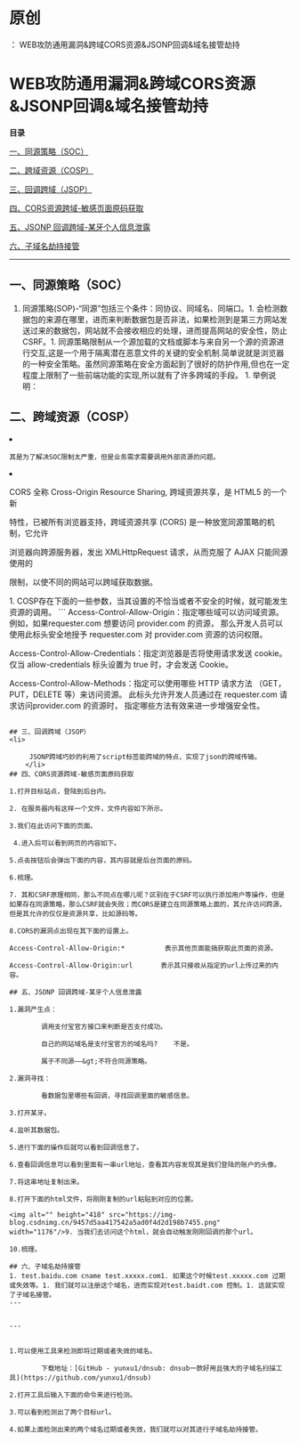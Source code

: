 # 原创
：  WEB攻防通用漏洞&跨域CORS资源&JSONP回调&域名接管劫持

# WEB攻防通用漏洞&amp;跨域CORS资源&amp;JSONP回调&amp;域名接管劫持

**目录**

[一、同源策略（SOC）](#%E4%B8%80%E3%80%81%E5%90%8C%E6%BA%90%E7%AD%96%E7%95%A5%EF%BC%88SOC%EF%BC%89)

[二、跨域资源（COSP）](#%E4%BA%8C%E3%80%81%E8%B7%A8%E5%9F%9F%E8%B5%84%E6%BA%90%EF%BC%88COSP%EF%BC%89)

[三、回调跨域（JSOP）](#%E4%B8%89%E3%80%81%E5%9B%9E%E8%B0%83%E8%B7%A8%E5%9F%9F%EF%BC%88JSOP%EF%BC%89)

[四、CORS资源跨域-敏感页面原码获取](#%E5%9B%9B%E3%80%81CORS%E8%B5%84%E6%BA%90%E8%B7%A8%E5%9F%9F-%E6%95%8F%E6%84%9F%E9%A1%B5%E9%9D%A2%E5%8E%9F%E7%A0%81%E8%8E%B7%E5%8F%96)

[五、JSONP 回调跨域-某牙个人信息泄露](#%E5%9B%9B%E3%80%81JSONP%20%E5%9B%9E%E8%B0%83%E8%B7%A8%E5%9F%9F-%E6%9F%90%E7%89%99%E4%B8%AA%E4%BA%BA%E4%BF%A1%E6%81%AF%E6%B3%84%E9%9C%B2)

[六、子域名劫持接管](#%E4%BA%94%E3%80%81%E5%AD%90%E5%9F%9F%E5%90%8D%E5%8A%AB%E6%8C%81%E6%8E%A5%E7%AE%A1)

---


## 一、同源策略（SOC）
1. 同源策略(SOP)-“同源”包括三个条件：同协议、同域名、同端口。1. 会检测数据包的来源在哪里，进而来判断数据包是否非法，如果检测到是第三方网站发送过来的数据包，网站就不会接收相应的处理，进而提高网站的安全性，防止CSRF。1. 同源策略限制从一个源加载的文档或脚本与来自另一个源的资源进行交互,这是一个用于隔离潜在恶意文件的关键的安全机制.简单说就是浏览器的一种安全策略。虽然同源策略在安全方面起到了很好的防护作用,但也在一定程度上限制了一些前端功能的实现,所以就有了许多跨域的手段。 1. 举例说明：
## 二、跨域资源（COSP）
<li>

    其是为了解决SOC限制太严重，但是业务需求需要调用外部资源的问题。 
   </li><li>

CORS 
全称 
Cross-Origin Resource Sharing, 
跨域资源共享，是 
HTML5 
的一个新 


特性，已被所有浏览器支持，跨域资源共享
(CORS)
是一种放宽同源策略的机制，它允许 


浏览器向跨源服务器，发出 
XMLHttpRequest 
请求，从而克服了 
AJAX 
只能同源使用的 


限制，以使不同的网站可以跨域获取数据。
 </li>1. COSP存在下面的一些参数，当其设置的不恰当或者不安全的时候，就可能发生资源的调用。
```
Access-Control-Allow-Origin：指定哪些域可以访问域资源。
例如，如果requester.com 想要访问 provider.com 的资源，
那么开发人员可以使用此标头安全地授予 requester.com 对 provider.com 资源的访问权限。


Access-Control-Allow-Credentials：指定浏览器是否将使用请求发送 cookie。
仅当 allow-credentials 标头设置为 true 时，才会发送 Cookie。


Access-Control-Allow-Methods：指定可以使用哪些 HTTP 请求方法
（GET，PUT，DELETE 等）来访问资源。
此标头允许开发人员通过在 requester.com 请求访问provider.com 的资源时，
指定哪些方法有效来进一步增强安全性。
```

## 三、回调跨域（JSOP）
<li>

     JSONP跨域巧妙的利用了script标签能跨域的特点，实现了json的跨域传输。 
    </li>
## 四、CORS资源跨域-敏感页面原码获取

1.打开目标站点，登陆到后台内。

2. 在服务器内有这样一个文件，文件内容如下所示。

3.我们在此访问下面的页面。

 4.进入后可以看到网页的内容如下。

5.点击按钮后会弹出下面的内容，其内容就是后台页面的原码。 

6.梳理。

7. 其和CSRF原理相同，那么不同点在哪儿呢？区别在于CSRF可以执行添加用户等操作，但是如果存在同源策略，那么CSRF就会失败；而CORS是建立在同源策略上面的，其允许访问跨源，但是其允许的仅仅是资源共享，比如源码等。

8.CORS的漏洞点出现在其下面的设置上。

Access-Control-Allow-Origin:*          表示其他页面能搞获取此页面的资源。

Access-Control-Allow-Origin:url       表示其只接收从指定的url上传过来的内容。

## 五、JSONP 回调跨域-某牙个人信息泄露

1.漏洞产生点：

        调用支付宝官方接口来判断是否支付成功。

        自己的网站域名是支付宝官方的域名吗?    不是。

        属于不同源——&gt;不符合同源策略。

2.漏洞寻找：

        看数据包里哪些有回调，寻找回调里面的敏感信息。

3.打开某牙。

4.监听其数据包。

5.进行下面的操作后就可以看到回调信息了。

6.查看回调信息可以看到里面有一串url地址，查看其内容发现其是我们登陆的账户的头像。

7.将这串地址复制出来。

8.打开下面的html文件，将刚刚复制的url粘贴到对应的位置。

<img alt="" height="418" src="https://img-blog.csdnimg.cn/9457d5aa417542a5ad0f4d2d198b7455.png" width="1176"/>9. 当我们去访问这个html，就会自动触发刚刚回调的那个url。

10.梳理。

## 六、子域名劫持接管
1. test.baidu.com cname test.xxxxx.com1. 如果这个时候test.xxxxx.com 过期或失效等。1. 我们就可以注册这个域名，进而实现对test.baidt.com 控制。1. 这就实现了子域名接管。
---


---


1.可以使用工具来检测即将过期或者失效的域名。

        下载地址：[GitHub - yunxu1/dnsub: dnsub一款好用且强大的子域名扫描工具](https://github.com/yunxu1/dnsub)

2.打开工具后输入下面的命令来进行检测。

3.可以看到检测出了两个目标url。

4.如果上面检测出来的两个域名过期或者失效，我们就可以对其进行子域名劫持接管。
